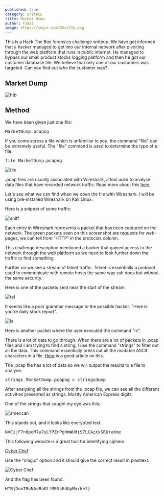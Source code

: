 ```yaml
---
published: true
category: writeup
title: Market Dump
author: F3dai
image: https://imgur.com/X0nx72y.png
---
```


This is a Hack The Box forensics challenge writeup. We have got informed that a hacker managed to get into our internal network after pivoiting through the web platform that runs in public internet. He managed to bypass our small product stocks logging platform and then he got our costumer database file. We believe that only one of our costumers was targeted. Can you find out who the customer was? 

## Market Dump

![htb](https://imgur.com/zjlHjW4.png)

## Method

We have been given just one file:

<pre>MarketDump.pcapng</pre>

If you come across a file which is unfamiliar to you, the command "file" can be extremely useful. The "file" command is used to determine the type of a file.

<pre>file MarketDump.pcapng</pre>

![file](https://imgur.com/n1HLeD0.png)

.pcap files are usually associated with Wireshark, a tool used to analyse data files that have recorded network traffic. Read more about this [here](https://www.reviversoft.com/file-extensions/pcap).

Let's see what we can find when we open the file with Wireshark. I will be using pre-installed Wireshark on Kali Linux.

Here is a snippet of some traffic:

![sniff](https://imgur.com/dtmDkYE.png)

Each entry in Wireshark represents a packet that has been captured on the network. The green packets seen on this screenshot are requests for web-pages, we can tell from "HTTP" in the protocols column. 

This challenge description mentioned a hacker that gained access to the network through the web platform so we need to look further down the traffic to find something.

Further on we see a stream of telnet traffic. Telnet is essentially a protocol used to communicate with remote hosts the same way ssh does but without the same security. 

Here is one of the packets sent near the start of the stream:

![tel](https://imgur.com/M7vVMjB.png)

It seems like a poor grammar message to the possible hacker. "Here is you're daily stock report". 

![ls](https://imgur.com/j1liUUB.png)

Here is another packet where the user executed the command "ls".

There is a lot of data to go through. When there are a lot of packets in .pcap files and I am trying to find a string, I use the command "strings" to filter out all the data. This command essentially prints out all the readable ASCII characters in a file. 
[Here](https://www.howtogeek.com/427805/how-to-use-the-strings-command-on-linux/) is a good article on this. 

The .pcap file has a lot of data so we will output the results to a file to analyse.

<pre>strings MarketDump.pcapng > stringsdump</pre>

After analysing all the strings from the .pcap file, we can see all the different activities presented as strings. Mostly American Express digits.

One of the strings that caught my eye was this:

![american](https://imgur.com/KHSOoHv.png)

This stands out, and it looks like encrypted text.

<pre>NVCijF7n6peM7a7yLYPZrPgHmWUHi97LCAzXxSEUraKme</pre>

This following website is a great tool for identifying ciphers:

[Cyber Chef](https://gchq.github.io/CyberChef/)

Use the "magic" option and it should give the correct result in plaintext.

![Cyber Chef](https://imgur.com/p4RsM4m.png)


And the flag has been found.

<pre>HTB{DonTRuNAsRoOt!MESsEdUpMarket}</pre>
